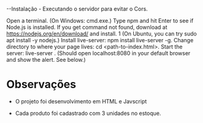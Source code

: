 --Instalação - Executando o servidor para evitar o Cors.

Open a terminal. (On Windows: cmd.exe.)
Type npm and hit Enter to see if Node.js is installed.
If you get command not found, download at https://nodejs.org/en/download/ and install. 1
(On Ubuntu, you can try sudo apt install -y nodejs.)
Install live-server: npm install live-server -g.
Change directory to where your page lives: cd <path-to-index.html>.
Start the server: live-server .
(Should open localhost:8080 in your default browser and show the alert. See below.)

# Observações
* O projeto foi desenvolvimento em HTML e Javscript

* Cada produto foi cadastrado com 3 unidades no estoque.